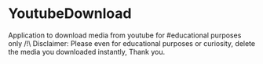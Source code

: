 # YoutubeDownload
Application to download media from youtube for #educational purposes only
/!\ Disclaimer:
Please even for educational purposes or curiosity, delete the media you downloaded instantly, Thank you.
